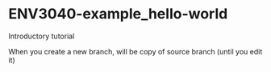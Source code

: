 # ENV3040-example_hello-world
Introductory tutorial

When you create a new branch, will be copy of source branch (until you edit it)

